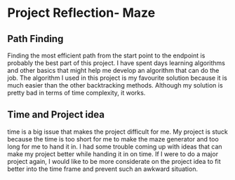 # Project Reflection- Maze

## Path Finding
Finding the most efficient path from the start point to the endpoint is probably the best part of this project. I have spent days learning algorithms and other basics that might help me develop an algorithm that can do the job. The algorithm I used in this project is my favourite solution because it is much easier than the other backtracking methods. Although my solution is pretty bad in terms of time complexity, it works.

## Time and Project idea
time is a big issue that makes the project difficult for me. My project is stuck because the time is too short for me to make the maze generator and too long for me to hand it in. I had some trouble coming up with ideas that can make my project better while handing it in on time. If I were to do a major project again, I would like to be more considerate on the project idea to fit better into the time frame and prevent such an awkward situation. 

